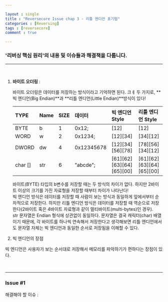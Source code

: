 ```yaml
---

layout : single
title : "Reversecore Issue chap 3 - 리틀 엔디언 표기법"
categories : [Reversing]
tags : [reversecore]
comment : true

---
```


### '리버싱 핵심 원리'의 내용 및 이슈들과 해결책을 다룹니다.

---

<br/>


1. **바이트 오더링** : <br/>

	바이트 오더링은 데이터를 저장하는 방식이라고 기억하면 된다. 크ㅔ 두 가지로,  **빅 엔디언(Big Endian)**과 **리틀 엔디언(Little Endian)**방식이 있다!

	TYPE | Name | SIZE | 데이터 | 빅 엔디언 Style | 리틀 엔디언 Style
	|:----|:----|:----|:----|:----|:-----|
	BYTE | b | 1 | 0x12; | [12] | [12]
	WORD | w | 2 | 0x1234; | [12][34] | [34][12]
	DWORD | dw | 4 | 0x12345678 | [12][34][56][78] | [78][56][34][12]
	char [] | str | 6 | "abcde"; | [61][62][63][64][65][00] | [61][62][63][64][65][00]

	바이트(BYTE) 타입의 b변수를 저장할 때는 두 방식의 차이가 없다. 하지만 2바이트 이상의 크기를 가진 자료형을 저장할 때부터 차이가 나타난다!<br/>
	빅 엔디언 방식은 데이터를 저장할 때 사람이 보는 방식과 동일하게 앞에서부터 순차적으로 저장한다. 하지만 리틀 엔디언 방식은 데이터를 저장할 때 역순으로 저장한다(2바이트 혹은 4바이트 자료형과 같이 멀티바이트(multi-bytes)인 경우). <br/>
	str 문자열은 Endian 형식에 상관없이 동일하다. 문자열은 결국 캐릭터(char) 배열이기 때문에, 각 바이트를 하나씩 연속해서 저장한다고 생각해보면 리틀 엔디언에서도 문자열 자체는 빅 엔디언과 동일한 순서로 저장됨을 이해할 수 있다.

2. 빅 엔디언의 장점

빅 엔디언은 사용자가 보는 순서대로 저장해서 메모리를 파악하기가 편하다는 장점이 있다.




<br/>

---



### Issue #1

해결해야 할 이슈 : 

